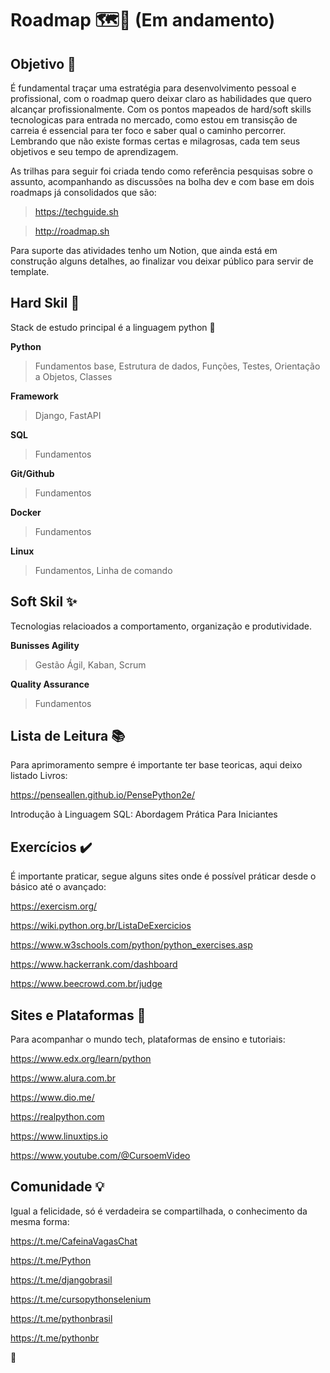 # Roadmap 🗺️🔎 (Em andamento)

## Objetivo 📌
 É fundamental traçar uma estratégia para desenvolvimento pessoal e profissional, com o roadmap quero deixar claro as habilidades que quero alcançar profissionalmente. Com os pontos mapeados de hard/soft skills tecnologicas para entrada no mercado, como estou em transisção de carreia é essencial
para ter foco e saber qual o caminho percorrer. Lembrando que não existe formas certas e milagrosas, cada tem seus objetivos e seu tempo de aprendizagem.

 As trilhas para seguir foi criada tendo como referência pesquisas sobre o assunto, acompanhando as discussões na bolha dev e com base em dois roadmaps já consolidados que são:
 
 > https://techguide.sh

 > http://roadmap.sh

 Para suporte das atividades tenho um Notion, que ainda está em construção alguns detalhes, ao finalizar vou deixar público para servir de template.

## Hard Skil 🧰
Stack de estudo principal é a linguagem python 🐍

**Python**
> Fundamentos base,
> Estrutura de dados,
> Funções,
> Testes,
> Orientação a Objetos,
> Classes

**Framework**
> Django,
> FastAPI

**SQL**
> Fundamentos

**Git/Github**
> Fundamentos

**Docker**
> Fundamentos

**Linux**
> Fundamentos,
> Linha de comando


## Soft Skil ✨

Tecnologias relacioados a comportamento, organização e produtividade.

**Bunisses Agility**
> Gestão Ágil,
> Kaban, Scrum

**Quality Assurance**
> Fundamentos


## Lista de Leitura 📚
Para aprimoramento sempre é importante ter base teoricas, aqui deixo listado Livros:

https://penseallen.github.io/PensePython2e/ </p>
Introdução à Linguagem SQL: Abordagem Prática Para Iniciantes </p>

## Exercícios ✔️
É importante praticar, segue alguns sites onde é possível práticar desde o básico até o avançado:

https://exercism.org/ </p>
https://wiki.python.org.br/ListaDeExercicios </p>
https://www.w3schools.com/python/python_exercises.asp </p>
https://www.hackerrank.com/dashboard </p>
https://www.beecrowd.com.br/judge </p>

## Sites e Plataformas 🔗
Para acompanhar o mundo tech, plataformas de ensino e tutoriais:

https://www.edx.org/learn/python </p>
https://www.alura.com.br </p>
https://www.dio.me/ </p>
https://realpython.com </p>
https://www.linuxtips.io </p>
https://www.youtube.com/@CursoemVideo </p>


## Comunidade 💡
Igual a felicidade, só é verdadeira se compartilhada, o conhecimento da mesma forma:

https://t.me/CafeinaVagasChat </p>
https://t.me/Python </p>
https://t.me/djangobrasil </p>
https://t.me/cursopythonselenium </p>
https://t.me/pythonbrasil </p>
https://t.me/pythonbr </p>

🖖
